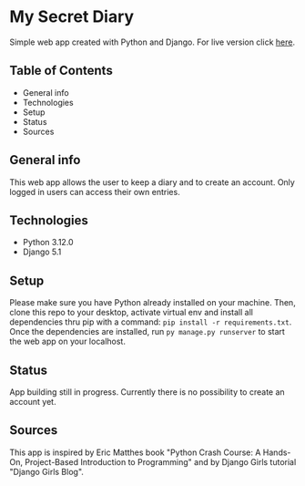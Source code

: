 # My Secret Diary
Simple web app created with Python and Django. For live version click [here](https://mysecretdiary.pythonanywhere.com/).

## Table of Contents
* General info
* Technologies
* Setup
* Status
* Sources

## General info
This web app allows the user to keep a diary and to create an account.
Only logged in users can access their own entries.

## Technologies
* Python 3.12.0
* Django 5.1
  
## Setup
Please make sure you have Python already installed on your machine.
Then, clone this repo to your desktop, activate virtual env and install all dependencies thru pip with a command: `pip install -r requirements.txt`.
Once the dependencies are installed, run `py manage.py runserver` to start the web app on your localhost.

## Status
App building still in progress. Currently there is no possibility to create an account yet.

## Sources
This app is inspired by Eric Matthes book "Python Crash Course: A Hands-On, Project-Based Introduction to Programming" and by Django Girls tutorial "Django Girls Blog".
